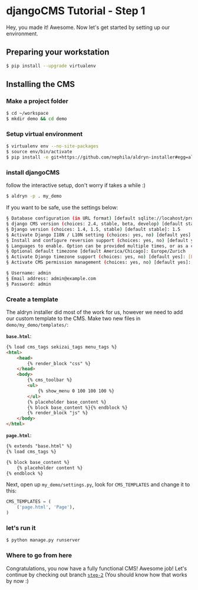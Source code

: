 djangoCMS Tutorial - Step 1
===========================
Hey, you made it! Awesome. Now let's get started by setting up our environment.

Preparing your workstation
--------------------------

```bash
$ pip install --upgrade virtualenv
```
Installing the CMS
------------------

### Make a project folder

```bash
$ cd ~/workspace	
$ mkdir demo && cd demo
```

### Setup virtual environment

```bash
$ virtualenv env --no-site-packages
$ source env/bin/activate
$ pip install -e git+https://github.com/nephila/aldryn-installer#egg=aldryn-installer
```

### install djangoCMS
follow the interactive setup, don't worry if takes a while :)

```bash
$ aldryn -p . my_demo
```

If you want to be safe, use the settings below:

```bash
§ Database configuration (in URL format) [default sqlite://locahost/project.db]: [ENTER]
§ django CMS version (choices: 2.4, stable, beta, develop) [default stable]: develop
§ Django version (choices: 1.4, 1.5, stable) [default stable]: 1.5
§ Activate Django I18N / L10N setting (choices: yes, no) [default yes]: [ENTER]
§ Install and configure reversion support (choices: yes, no) [default yes]: [ENTER]
§ Languages to enable. Option can be provided multiple times, or as a comma separated list: en,de
§ Optional default timezone [default America/Chicago]: Europe/Zurich
§ Activate Django timezone support (choices: yes, no) [default yes]: [ENTER]
§ Activate CMS permission management (choices: yes, no) [default yes]: [ENTER]

§ Username: admin
§ Email address: admin@example.com 
§ Password: admin
```

### Create a template
The aldryn installer did most of the work for us, however we need to add our custom template to the CMS. Make two new files in `demo/my_demo/templates/`:

**`base.html`**:

```html
{% load cms_tags sekizai_tags menu_tags %}
<html>
	<head>
		{% render_block "css" %}
	</head>
	<body>
		{% cms_toolbar %}
		<ul>
			{% show_menu 0 100 100 100 %}
		</ul>
		{% placeholder base_content %}
		{% block base_content %}{% endblock %}
		{% render_block "js" %}
	</body>
</html>
```

**`page.html`**:

```html
{% extends "base.html" %}
{% load cms_tags %}

{% block base_content %}
    {% placeholder content %}
{% endblock %}
```

Next, open up `my_demo/settings.py`, look for `CMS_TEMPLATES` and change it to this:

```python
CMS_TEMPLATES = (
    ('page.html', 'Page'),
)
```

### let's run it
```bash
$ python manage.py runserver
```

### Where to go from here

Congratulations, you now have a fully functional CMS! Awesome job! Let's continue by checking out branch [`step-2`](https://github.com/Chive/djangocms-tutorial/tree/step-2) (You should know how that works by now :)
